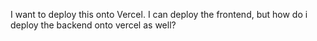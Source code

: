 I want to deploy this onto Vercel. I can deploy the frontend, but how do i deploy the backend onto vercel as well?